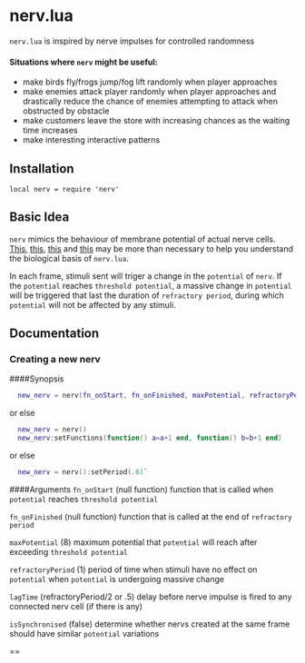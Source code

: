 # nerv.lua
`nerv.lua` is inspired by nerve impulses for controlled randomness

#### Situations where `nerv` might be useful:
* make birds fly/frogs jump/fog lift randomly when player approaches
* make enemies attack player randomly when player approaches and drastically reduce the chance of enemies attempting to attack when obstructed by obstacle
* make customers leave the store with increasing chances as the waiting time increases
* make interesting interactive patterns

## Installation
`local nerv = require 'nerv'`

## Basic Idea
`nerv` mimics the behaviour of membrane potential of actual nerve cells. [This](http://www.dummies.com/how-to/content/understanding-the-transmission-of-nerve-impulses.html), [this](http://www.sumanasinc.com/webcontent/animations/content/action_potential.html), [this](http://highered.mcgraw-hill.com/sites/0072495855/student_view0/chapter14/animation__the_nerve_impulse.html) and [this](http://www.youtube.com/watch?v=hFzqlO7FbzM)
may be more than necessary to help you understand the biological basis of `nerv.lua`.

In each frame, stimuli sent will triger a change in the `potential` of `nerv`. If the `potential` reaches `threshold potential`, a massive change in `potential` will be triggered that last the duration of `refractory period`, during which `potential` will not be affected by any stimuli.

## Documentation
### Creating a new nerv
####Synopsis
```lua
  new_nerv = nerv(fn_onStart, fn_onFinished, maxPotential, refractoryPeriod, lagTime, isSynchronised)
```
or else
```lua
  new_nerv = nerv()
  new_nerv:setFunctions(function() a=a+1 end, function() b=b+1 end)
```
or else
```lua
  new_nerv = nerv():setPeriod(.6)`
```

####Arguments
`fn_onStart` (null function)  function that is called when `potential` reaches `threshold potential`

`fn_onFinished` (null function) function that is called at the end of `refractory period`

`maxPotential` (8) maximum potential that `potential` will reach after exceeding `threshold potential`

`refractoryPeriod` (1) period of time when stimuli have no effect on `potential` when `potential` is undergoing massive change

`lagTime` (refractoryPeriod/2 or .5) delay before nerve impulse is fired to any connected nerv cell (if there is any)

`isSynchronised` (false) determine whether nervs created at the same frame should have similar `potential` variations

==
